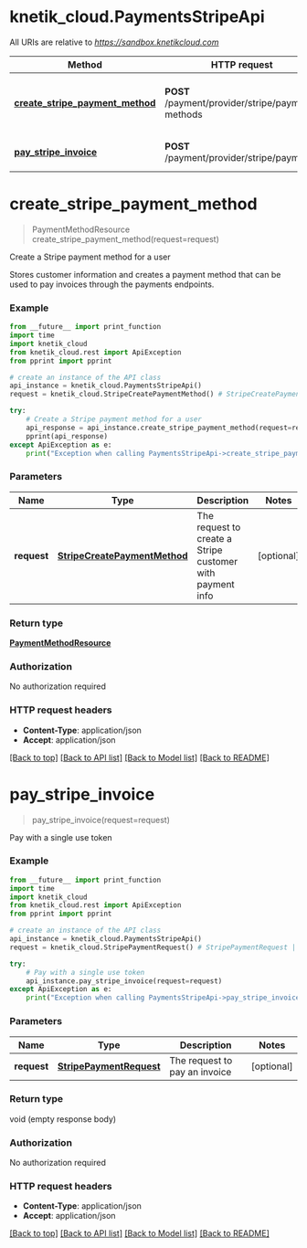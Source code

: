# knetik_cloud.PaymentsStripeApi

All URIs are relative to *https://sandbox.knetikcloud.com*

Method | HTTP request | Description
------------- | ------------- | -------------
[**create_stripe_payment_method**](PaymentsStripeApi.md#create_stripe_payment_method) | **POST** /payment/provider/stripe/payment-methods | Create a Stripe payment method for a user
[**pay_stripe_invoice**](PaymentsStripeApi.md#pay_stripe_invoice) | **POST** /payment/provider/stripe/payments | Pay with a single use token


# **create_stripe_payment_method**
> PaymentMethodResource create_stripe_payment_method(request=request)

Create a Stripe payment method for a user

Stores customer information and creates a payment method that can be used to pay invoices through the payments endpoints.

### Example 
```python
from __future__ import print_function
import time
import knetik_cloud
from knetik_cloud.rest import ApiException
from pprint import pprint

# create an instance of the API class
api_instance = knetik_cloud.PaymentsStripeApi()
request = knetik_cloud.StripeCreatePaymentMethod() # StripeCreatePaymentMethod | The request to create a Stripe customer with payment info (optional)

try: 
    # Create a Stripe payment method for a user
    api_response = api_instance.create_stripe_payment_method(request=request)
    pprint(api_response)
except ApiException as e:
    print("Exception when calling PaymentsStripeApi->create_stripe_payment_method: %s\n" % e)
```

### Parameters

Name | Type | Description  | Notes
------------- | ------------- | ------------- | -------------
 **request** | [**StripeCreatePaymentMethod**](StripeCreatePaymentMethod.md)| The request to create a Stripe customer with payment info | [optional] 

### Return type

[**PaymentMethodResource**](PaymentMethodResource.md)

### Authorization

No authorization required

### HTTP request headers

 - **Content-Type**: application/json
 - **Accept**: application/json

[[Back to top]](#) [[Back to API list]](../README.md#documentation-for-api-endpoints) [[Back to Model list]](../README.md#documentation-for-models) [[Back to README]](../README.md)

# **pay_stripe_invoice**
> pay_stripe_invoice(request=request)

Pay with a single use token

### Example 
```python
from __future__ import print_function
import time
import knetik_cloud
from knetik_cloud.rest import ApiException
from pprint import pprint

# create an instance of the API class
api_instance = knetik_cloud.PaymentsStripeApi()
request = knetik_cloud.StripePaymentRequest() # StripePaymentRequest | The request to pay an invoice (optional)

try: 
    # Pay with a single use token
    api_instance.pay_stripe_invoice(request=request)
except ApiException as e:
    print("Exception when calling PaymentsStripeApi->pay_stripe_invoice: %s\n" % e)
```

### Parameters

Name | Type | Description  | Notes
------------- | ------------- | ------------- | -------------
 **request** | [**StripePaymentRequest**](StripePaymentRequest.md)| The request to pay an invoice | [optional] 

### Return type

void (empty response body)

### Authorization

No authorization required

### HTTP request headers

 - **Content-Type**: application/json
 - **Accept**: application/json

[[Back to top]](#) [[Back to API list]](../README.md#documentation-for-api-endpoints) [[Back to Model list]](../README.md#documentation-for-models) [[Back to README]](../README.md)

